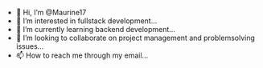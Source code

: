 - 👋 Hi, I’m @Maurine17
- 👀 I’m interested in fullstack development...
- 🌱 I’m currently learning backend development...
- 💞️ I’m looking to collaborate on project management and problemsolving issues...
- 📫 How to reach me through my email...

<!---
Maurine17/Maurine17 is a ✨ special ✨ repository because its `README.md` (this file) appears on your GitHub profile.
You can click the Preview link to take a look at your changes.
--->
